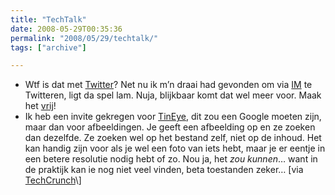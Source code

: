 ```yaml
---
title: "TechTalk"
date: 2008-05-29T00:35:36
permalink: "2008/05/29/techtalk/"
tags: ["archive"]

---
```

* Wtf is dat met [Twitter](http://www.twitter.com/donebysimon "http://www.twitter.com/donebysimon")? Net nu ik m’n draai had gevonden om via [IM](http://blog.twitter.com/2006/10/use-twitter-by-instant-message.html "http://blog.twitter.com/2006/10/use-twitter-by-instant-message.html") te Twitteren, ligt da spel lam. Nuja, blijkbaar komt dat wel meer voor. Maak het [vrij](http://www.techcrunch.com/2008/05/05/twitter-can-be-liberated-heres-how/ "http://www.techcrunch.com/2008/05/05/twitter-can-be-liberated-heres-how/")!
* Ik heb een invite gekregen voor [TinEye](http://tineye.com/ "http://tineye.com/"), dit zou een Google moeten zijn, maar dan voor afbeeldingen. Je geeft een afbeelding op en ze zoeken dan dezelfde. Ze zoeken wel op het bestand zelf, niet op de inhoud. Het kan handig zijn voor als je wel een foto van iets hebt, maar je er eentje in een betere resolutie nodig hebt of zo. Nou ja, het _zou kunnen_… want in de praktijk kan ie nog niet veel vinden, beta toestanden zeker… \[via [TechCrunch](http://www.techcrunch.com/2008/05/26/mr-jobs-heres-an-idee-for-you-put-tineye-image-search-into-iphoto-500-invites/ "http://www.techcrunch.com/2008/05/26/mr-jobs-heres-an-idee-for-you-put-tineye-image-search-into-iphoto-500-invites/")\]
